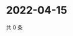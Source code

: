 # 2022-04-15

共 0 条

<!-- BEGIN WEIBO -->
<!-- 最后更新时间 Fri Apr 15 2022 06:17:20 GMT+0800 (China Standard Time) -->

<!-- END WEIBO -->
